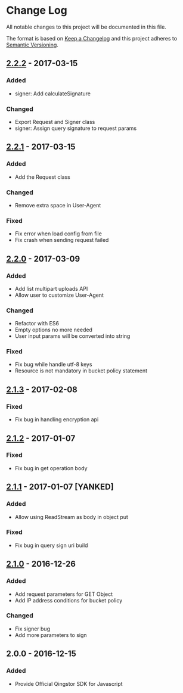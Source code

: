 # Change Log

All notable changes to this project will be documented in this file.

The format is based on [Keep a Changelog](http://keepachangelog.com/) and this project adheres to [Semantic Versioning](http://semver.org/).

## [2.2.2] - 2017-03-15

### Added

- signer: Add calculateSignature

### Changed

- Export Request and Signer class
- signer: Assign query signature to request params

## [2.2.1] - 2017-03-15

### Added

- Add the Request class

### Changed

- Remove extra space in User-Agent

### Fixed

- Fix error when load config from file
- Fix crash when sending request failed

## [2.2.0] - 2017-03-09

### Added

- Add list multipart uploads API
- Allow user to customize User-Agent

### Changed

- Refactor with ES6
- Empty options no more needed
- User input params will be converted into string

### Fixed

- Fix bug while handle utf-8 keys
- Resource is not mandatory in bucket policy statement

## [2.1.3] - 2017-02-08

### Fixed

- Fix bug in handling encryption api

## [2.1.2] - 2017-01-07

### Fixed

- Fix bug in get operation body

## [2.1.1] - 2017-01-07 [YANKED]

### Added

- Allow using ReadStream as body in object put

### Fixed

- Fix bug in query sign uri build

## [2.1.0] - 2016-12-26

### Added

- Add request parameters for GET Object
- Add IP address conditions for bucket policy

### Changed

- Fix signer bug
- Add more parameters to sign

## 2.0.0 - 2016-12-15

### Added

- Provide Official Qingstor SDK for Javascript

[2.2.2]: https://github.com/yunify/qingstor-sdk-js/compare/2.2.1...2.2.2
[2.2.1]: https://github.com/yunify/qingstor-sdk-js/compare/2.2.0...2.2.1
[2.2.0]: https://github.com/yunify/qingstor-sdk-js/compare/2.1.3...2.2.0
[2.1.3]: https://github.com/yunify/qingstor-sdk-js/compare/2.1.2...2.1.3
[2.1.2]: https://github.com/yunify/qingstor-sdk-js/compare/2.1.1...2.1.2
[2.1.1]: https://github.com/yunify/qingstor-sdk-js/compare/2.1.0...2.1.1
[2.1.0]: https://github.com/yunify/qingstor-sdk-js/compare/2.0.0...2.1.0
